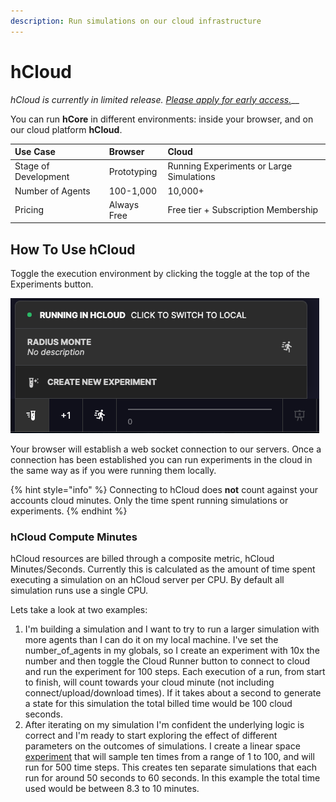 ```yaml
---
description: Run simulations on our cloud infrastructure
---
```


# hCloud

_hCloud is currently in limited release._ [_Please apply for early access._](https://sohostrategy.typeform.com/to/JftFRbaN)\_\_

You can run **hCore** in different environments: inside your browser, and on our cloud platform **hCloud**. 

| Use Case | Browser | Cloud |
| :--- | :--- | :--- |
| Stage of Development |  Prototyping | Running Experiments or Large Simulations |
| Number of Agents | 100-1,000 | 10,000+  |
| Pricing | Always Free | Free tier + Subscription Membership |

## How To Use hCloud

Toggle the execution environment by clicking the toggle at the top of the Experiments button.

![](.gitbook/assets/screen-shot-2020-09-11-at-11.06.42-am.png)

Your browser will establish a web socket connection to our servers. Once a connection has been established you can run experiments in the cloud in the same way as if you were running them locally.

{% hint style="info" %}
Connecting to hCloud does **not** count against your accounts cloud minutes. Only the time spent running simulations or experiments.
{% endhint %}

### hCloud Compute Minutes

hCloud resources are billed through a composite metric, hCloud Minutes/Seconds. Currently this is calculated as the amount of time spent executing a simulation on an hCloud server per CPU. By default all simulation runs use a single CPU.

Lets take a look at two examples:

1. I'm building a simulation and I want to try to run a larger simulation with more agents than I can do it on my local machine. I've set the number\_of\_agents in my globals, so I create an experiment with 10x the number and then toggle the Cloud Runner button to connect to cloud and run the experiment for 100 steps.  Each execution of a run, from start to finish, will count towards your cloud minute \(not including connect/upload/download times\). If it takes about a second to generate a state for this simulation the total billed time would be 100 cloud seconds. 
2. After iterating on my simulation I'm confident the underlying logic is correct and I'm ready to start exploring the effect of different parameters on the outcomes of simulations. I create a linear space [experiment](experiments/) that will sample ten times from a range of 1 to 100, and will run for 500 time steps. This creates ten separate simulations that each run for around 50 seconds to 60 seconds.  In this example the total time used would be between 8.3 to 10 minutes.



